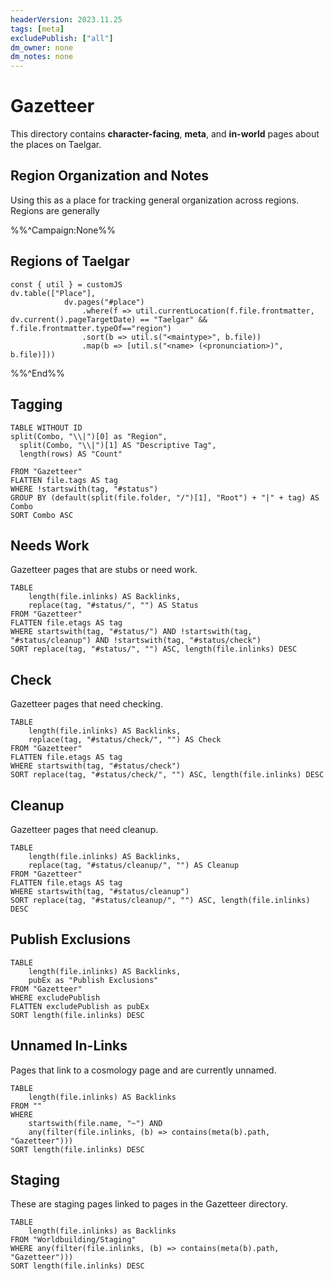 ```yaml
---
headerVersion: 2023.11.25
tags: [meta]
excludePublish: ["all"]
dm_owner: none
dm_notes: none
---
```

# Gazetteer

This directory contains **character-facing**, **meta**, and **in-world** pages about the places on Taelgar.

## Region Organization and Notes
Using this as a place for tracking general organization across regions. Regions are generally 

%%^Campaign:None%%
## Regions of Taelgar
```dataviewjs
const { util } = customJS
dv.table(["Place"], 
			dv.pages("#place")
				.where(f => util.currentLocation(f.file.frontmatter, dv.current().pageTargetDate) == "Taelgar" && f.file.frontmatter.typeOf=="region")
				.sort(b => util.s("<maintype>", b.file))
				.map(b => [util.s("<name> (<pronunciation>)", b.file)]))
```

%%^End%%


## Tagging

```dataview
TABLE WITHOUT ID
split(Combo, "\\|")[0] as "Region",
  split(Combo, "\\|")[1] AS "Descriptive Tag",
  length(rows) AS "Count"

FROM "Gazetteer" 
FLATTEN file.tags AS tag 
WHERE !startswith(tag, "#status")
GROUP BY (default(split(file.folder, "/")[1], "Root") + "|" + tag) AS Combo
SORT Combo ASC

```

## Needs Work

Gazetteer pages that are stubs or need work.

```dataview
TABLE 
    length(file.inlinks) AS Backlinks, 
    replace(tag, "#status/", "") AS Status
FROM "Gazetteer"
FLATTEN file.etags AS tag
WHERE startswith(tag, "#status/") AND !startswith(tag, "#status/cleanup") AND !startswith(tag, "#status/check")
SORT replace(tag, "#status/", "") ASC, length(file.inlinks) DESC

```


## Check

Gazetteer pages that need checking. 

```dataview
TABLE 
    length(file.inlinks) AS Backlinks, 
    replace(tag, "#status/check/", "") AS Check
FROM "Gazetteer"
FLATTEN file.etags AS tag
WHERE startswith(tag, "#status/check")
SORT replace(tag, "#status/check/", "") ASC, length(file.inlinks) DESC

```

## Cleanup

Gazetteer pages that need cleanup.

```dataview
TABLE 
    length(file.inlinks) AS Backlinks, 
    replace(tag, "#status/cleanup/", "") AS Cleanup
FROM "Gazetteer"
FLATTEN file.etags AS tag
WHERE startswith(tag, "#status/cleanup")
SORT replace(tag, "#status/cleanup/", "") ASC, length(file.inlinks) DESC

```

## Publish Exclusions

```dataview
TABLE 
    length(file.inlinks) AS Backlinks,
    pubEx as "Publish Exclusions"
FROM "Gazetteer"
WHERE excludePublish
FLATTEN excludePublish as pubEx
SORT length(file.inlinks) DESC

```

## Unnamed In-Links

Pages that link to a cosmology page and are currently unnamed. 
```dataview
TABLE 
    length(file.inlinks) AS Backlinks
FROM ""
WHERE 
    startswith(file.name, "~") AND
    any(filter(file.inlinks, (b) => contains(meta(b).path, "Gazetteer")))
SORT length(file.inlinks) DESC

```

## Staging

These are staging pages linked to pages in the Gazetteer directory. 

```dataview
TABLE 
    length(file.inlinks) as Backlinks
FROM "Worldbuilding/Staging"
WHERE any(filter(file.inlinks, (b) => contains(meta(b).path, "Gazetteer")))
SORT length(file.inlinks) DESC
```
